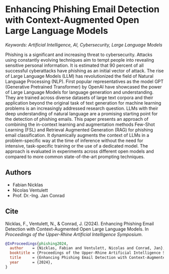 # Enhancing Phishing Email Detection with Context-Augmented Open Large Language Models
*Keywords: Artificial Intelligence, AI, Cybersecurity, Large Language Models*

Phishing is a significant and increasing threat to cybersecurity. Attacks using constantly evolving techniques aim to tempt people into revealing sensitive personal information. It is estimated that 90 percent of all successful cyberattacks have phishing as an initial vector of attack. The rise of Large Language Models (LLM) has revolutionized the field of Natural Language Processing (NLP). First popular representatives as the model GPT (Generative Pretrained Transformer) by OpenAI have showcased the power of Large Language Models for language generation and understanding. They are trained across diverse datasets of large text corpora and their application beyond the original task of text generation for machine learning problems is an increasingly addressed research question. LLMs with their deep understanding of natural language are a promising starting point for the detection of phishing emails. This paper presents an approach of combining the in-context learning and augmentation methods Few-Shot Learning (FSL) and Retrieval Augmented Generation (RAG) for phishing email classification. It dynamically augments the context of LLMs in a problem-specific way at the time of inference without the need for intensive, task-specific training or the use of a dedicated model. The approach is evaluated in experiments across different open models and compared to more common state-of-the-art prompting techniques.

## Authors

* Fabian Nicklas
* Nicolas Ventulett
* Prof. Dr.-Ing. Jan Conrad

## Cite

Nicklas, F., Ventulett, N., & Conrad, J. (2024). Enhancing Phishing Email Detection with Context-Augmented Open Large Language Models. In *Proceedings of the Upper-Rhine Artificial Intelligence Symposium*.

```bibtex
@InProceedings{phishing2024,
  author    = {Nicklas, Fabian and Ventulett, Nicolas and Conrad, Jan},
  booktitle = {Proceedings of the Upper-Rhine Artificial Intelligence Symposium},
  title     = {Enhancing Phishing Email Detection with Context-Augmented Open Large Language Models},
  year      = {2024},
}
```
